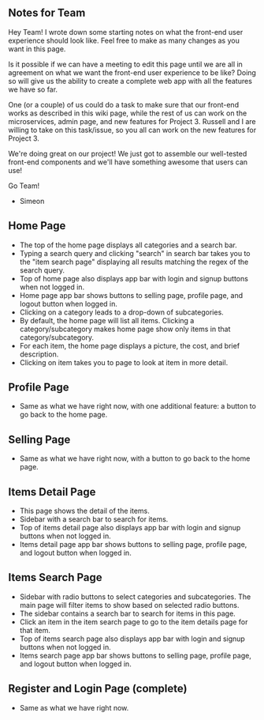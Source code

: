 ## Notes for Team

Hey Team! I wrote down some starting notes on what the front-end user experience should look like.
Feel free to make as many changes as you want in this page.

Is it possible if we can have a meeting to edit this page until we are all in agreement
on what we want the front-end user experience to be like? Doing so will give us the ability
to create a complete web app with all the features we have so far.

One (or a couple) of us could do a task to make sure that
our front-end works as described in this wiki page, while the rest
of us can work on the microservices, admin page, and new features for Project 3. Russell and I are willing
to take on this task/issue, so you all can work on the new features for Project 3.

We're doing great on our project! We just got to assemble our well-tested front-end components
and we'll have something awesome that users can use! 

Go Team! 

- Simeon

## Home Page

* The top of the home page displays all categories and a search bar.
* Typing a search query and clicking "search" in search bar takes you to the "item search page"
  displaying all results matching the regex of the search query. 
* Top of home page also displays app bar with login and signup buttons when not logged in.
* Home page app bar shows buttons to selling page, profile page, and logout button when logged in.
* Clicking on a category leads to a drop-down of subcategories.
* By default, the home page will list all items. Clicking a category/subcategory
makes home page show only items in that category/subcategory.
* For each item, the home page displays a picture, the cost, and brief description.
* Clicking on item takes you to page to look at item in more detail.

## Profile Page

* Same as what we have right now, with one additional feature: a button to go
back to the home page.

## Selling Page

* Same as what we have right now, with a button to go back
to the home page.


## Items Detail Page

* This page shows the detail of the items.
* Sidebar with a search bar to search for items. 
* Top of items detail page also displays app bar with login and signup buttons when not logged in.
* Items detail page app bar shows buttons to selling page, profile page, and logout button when logged in.

## Items Search Page

* Sidebar with radio buttons to select categories and subcategories. The main page will filter items
to show based on selected radio buttons.
* The sidebar contains a search bar to search for items in this page.
* Click an item in the item search page to go to the item details page for that item.
* Top of items search page also displays app bar with login and signup buttons when not logged in.
* Items search page app bar shows buttons to selling page, profile page, and logout button when logged in.


## Register and Login Page (complete)

* Same as what we have right now.




